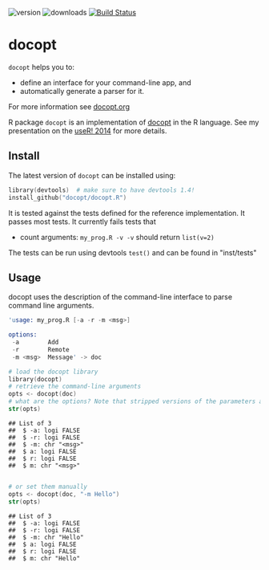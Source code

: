 ![version](http://www.r-pkg.org/badges/version/docopt)
![downloads](http://cranlogs.r-pkg.org/badges/docopt)
[![Build Status](https://travis-ci.org/docopt/docopt.R.svg?branch=master)](https://travis-ci.org/docopt/docopt.R)

docopt
========================================================

`docopt` helps you to:

- define an interface for your command-line app, and
- automatically generate a parser for it.

For more information see [docopt.org](http://docopt.org)

R package `docopt` is an implementation of [docopt](http://docopt.org) in the R language.
See my presentation on the [useR! 2014](http://www.slideshare.net/EdwindeJonge1/docopt-user2014) for more details.

Install
-------

The latest version of `docopt` can be installed using:

```S
library(devtools)  # make sure to have devtools 1.4!
install_github("docopt/docopt.R")
```


It is tested against the tests defined for the reference implementation.
It passes most tests. It currently fails tests that 

- count arguments: `my_prog.R -v -v` should return `list(v=2)`

The tests can be run using devtools `test()` and can be found in "inst/tests"

Usage
-----

docopt uses the description of the command-line interface to parse command line
arguments.


```S
'usage: my_prog.R [-a -r -m <msg>]

options:
 -a        Add
 -r        Remote
 -m <msg>  Message' -> doc

# load the docopt library
library(docopt)
# retrieve the command-line arguments
opts <- docopt(doc)
# what are the options? Note that stripped versions of the parameters are added to the returned list
str(opts)  
```

```
## List of 3
##  $ -a: logi FALSE
##  $ -r: logi FALSE
##  $ -m: chr "<msg>"
##  $ a: logi FALSE
##  $ r: logi FALSE
##  $ m: chr "<msg>"
```

```S

# or set them manually
opts <- docopt(doc, "-m Hello")
str(opts)
```

```
## List of 3
##  $ -a: logi FALSE
##  $ -r: logi FALSE
##  $ -m: chr "Hello"
##  $ a: logi FALSE
##  $ r: logi FALSE
##  $ m: chr "Hello"
```
